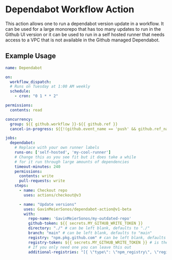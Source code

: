 # Dependabot Workflow Action

This action allows one to run a dependabot version update in a workflow. It can be used for a large monorepo that has too many updates to run in the Github UI version or it can be used to run in a self hosted runner that needs access to a VPC that is not available in the Github managed Dependabot.

## Example Usage

``` yaml
name: Dependabot

on:
  workflow_dispatch:
  # Runs on Tuesday at 1:00 AM weekly
  schedule:
    - cron: "0 1 * * 2"

permissions:
  contents: read

concurrency:
  group: ${{ github.workflow }}-${{ github.ref }}
  cancel-in-progress: ${{!(github.event_name == 'push' && github.ref_name == 'main') }}

jobs:
  dependabot:
    # Replace with your own runner labels
    runs-on: ['self-hosted', 'my-cool-runner']
    # Change this as you see fit but it does take a while
    # for it run through large amounts of dependencies
    timeout-minutes: 240 
    permissions:
      contents: write
      pull-requests: write
    steps:
      - name: Checkout repo
        uses: actions/checkout@v3

      - name: "Update versions"
        uses: GavinMeierSonos/dependabot-action@v1-beta
        with:
          repo-name: 'GavinMeierSonos/my-outdated-repo'
          github-token: ${{ secrets.MY_GITHUB_WRITE_TOKEN }}
          directory: "./" # can be left blank, defaults to "./"
          branch: "main" # can be left blank, defaults to "main"
          registry: "npm.pkg.github.com" # can be left blank, defaults to "npm.pkg.github.com"
          registry-token: ${{ secrets.MY_GITHUB_WRITE_TOKEN }} # is the same as the github one, if the registry is a github registry
          # If you only need one you can leave this out
          additional-registries: "[{ \"type\": \"npm_registry\", \"registry\": \"my-private.registry.com\", \"token\": \"${{secrets.MY_PRIVATE_REGISTRY_TOKEN}}\",\"replaces_base\": true }]"

```